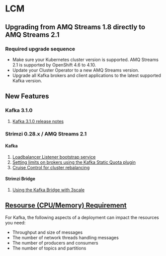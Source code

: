 # LCM

## Upgrading from AMQ Streams 1.8 directly to AMQ Streams 2.1

### Required upgrade sequence
- Make sure your Kubernetes cluster version is supported. AMQ Streams 2.1 is supported by OpenShift 4.6 to 4.10.
- Update your Cluster Operator to a new AMQ Streams version.
- Upgrade all Kafka brokers and client applications to the latest supported Kafka version.



## New Features

### Kafka 3.1.0
1. [Kafka 3.1.0 release notes](https://archive.apache.org/dist/kafka/3.1.0/RELEASE_NOTES.html)

### Strimzi 0.28.x / AMQ Streams 2.1
#### Kafka
1. [Loadbalancer Listener bootstrap service](https://access.redhat.com/documentation/en-us/red_hat_amq_streams/2.1/html/release_notes_for_amq_streams_2.1_on_openshift/enhancements-str#loadbalancer_listener_bootstrap_service)
2. [Setting limits on brokers using the Kafka Static Quota plugin](https://access.redhat.com/documentation/en-us/red_hat_amq_streams/2.1/html-single/configuring_amq_streams_on_openshift/index#proc-setting-broker-limits-str)
3. [Cruise Control for cluster rebalancing](https://access.redhat.com/documentation/en-us/red_hat_amq_streams/2.1/html-single/configuring_amq_streams_on_openshift/index#cruise-control-concepts-str)
#### Strimzi Bridge
1. [Using the Kafka Bridge with 3scale](https://access.redhat.com/documentation/en-us/red_hat_amq_streams/2.1/html-single/configuring_amq_streams_on_openshift/index#kafka-bridge-3-scale-str)



## [Resourse (CPU/Memory) Requirement](https://access.redhat.com/documentation/en-us/red_hat_amq_streams/2.1/html-single/configuring_amq_streams_on_openshift/index#con-common-configuration-resources-reference)
For Kafka, the following aspects of a deployment can impact the resources you need:
- Throughput and size of messages
- The number of network threads handling messages
- The number of producers and consumers
- The number of topics and partitions